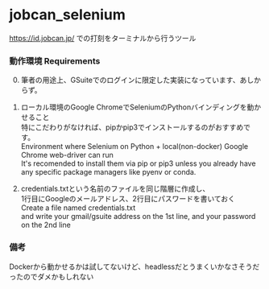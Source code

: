 # jobcan_selenium
https://id.jobcan.jp/ での打刻をターミナルから行うツール

### 動作環境 Requirements

0. 筆者の用途上、GSuiteでのログインに限定した実装になっています、あしからず。  
1. ローカル環境のGoogle ChromeでSeleniumのPythonバインディングを動かせること  
   特にこだわりがなければ、pipかpip3でインストールするのがおすすめです。  
   Environment where Selenium on Python + local(non-docker) Google Chrome web-driver can run  
   It's recomended to install them via pip or pip3 unless you already have any specific package managers like pyenv or conda.  
   
2. credentials.txtという名前のファイルを同じ階層に作成し、  
   1行目にGoogleのメールアドレス、2行目にパスワードを書いておく  
   Create a file named credentials.txt  
   and write your gmail/gsuite address on the 1st line, 
   and your password on the 2nd line  


### 備考
Dockerから動かせるかは試してないけど、headlessだとうまくいかなさそうだったのでダメかもしれない

